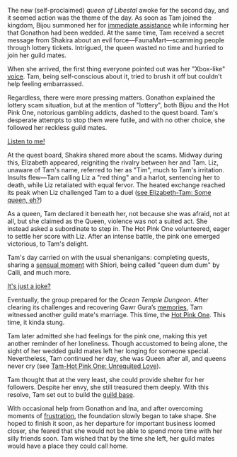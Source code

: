The new (self-proclaimed) *queen of Libestal* awoke for the second day, and it seemed action was the theme of the day. As soon as Tam joined the kingdom, Bijou summoned her for [immediate assistance](https://www.youtube.com/live/fIGfh8GmKY8?feature=shared\&t=307) while informing her that Gonathon had been wedded. At the same time, Tam received a secret message from Shakira about an evil force—FaunaMart—scamming people through lottery tickets. Intrigued, the queen wasted no time and hurried to join her guild mates.

When she arrived, the first thing everyone pointed out was her "Xbox-like" [voice](https://www.youtube.com/live/fIGfh8GmKY8?feature=shared\&t=561). Tam, being self-conscious about it, tried to brush it off but couldn’t help feeling embarrassed.

Regardless, there were more pressing matters. Gonathon explained the lottery scam situation, but at the mention of "lottery", both Bijou and the Hot Pink One, notorious gambling addicts, dashed to the quest board. Tam's desperate attempts to stop them were futile, and with no other choice, she followed her reckless guild mates.

[Listen to me!](#embed:https://www.youtube.com/live/fIGfh8GmKY8?t=816)

At the quest board, Shakira shared more about the scams. Midway during this, Elizabeth appeared, reigniting the rivalry between her and Tam. Liz, unaware of Tam's name, referred to her as "Tim", much to Tam's irritation. Insults flew—Tam calling Liz a "red thing" and a harlot, sentencing her to death, while Liz retaliated with equal fervor. The heated exchange reached its peak when Liz challenged Tam to a duel ([see Elizabeth-Tam: Some queen, eh?](#edge:liz-kronii))

As a queen, Tam declared it beneath her, not because she was afraid, not at all, but she claimed as the Queen, violence was not a suited act. She instead asked a subordinate to step in. The Hot Pink One volunteered, eager to settle her score with Liz. After an intense battle, the pink one emerged victorious, to Tam's delight.

Tam's day carried on with the usual shenanigans: completing quests, sharing a [sensual moment](https://www.youtube.com/live/fIGfh8GmKY8?feature=shared\&t=2332) with Shiori, being called "queen dum dum" by Calli, and much more.

[It's just a joke?](#embed:https://www.youtube.com/live/fIGfh8GmKY8?feature=shared\&t=2921)

Eventually, the group prepared for the *Ocean Temple Dungeon*. After clearing its challenges and recovering Gawr Gura’s [memories](https://www.youtube.com/live/fIGfh8GmKY8?feature=shared\&t=7458), Tam witnessed another guild mate's marriage. This time, the [Hot Pink One](https://www.youtube.com/live/fIGfh8GmKY8?feature=shared\&t=8043). This time, it kinda stung.

Tam later admitted she had feelings for the pink one, making this yet another reminder of her loneliness. Though accustomed to being alone, the sight of her wedded guild mates left her longing for someone special. Nevertheless, Tam continued her day, she was Queen after all, and queens never cry (see [Tam-Hot Pink One: Unrequited Love](#edge:irys-kronii)).

Tam thought that at the very least, she could provide shelter for her followers. Despite her envy, she still treasured them deeply. With this resolve, Tam set out to build the [guild base](https://www.youtube.com/live/fIGfh8GmKY8?feature=shared\&t=11310).

With occasional help from Gonathon and Ina, and after overcoming moments of [frustration](https://www.youtube.com/live/fIGfh8GmKY8?feature=shared\&t=17819), the foundation slowly began to take shape. She hoped to finish it soon, as her departure for important business loomed closer, she feared that she would not be able to spend more time with her silly friends soon. Tam wished that by the time she left, her guild mates would have a place they could call home.
